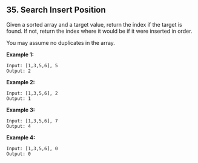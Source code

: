 ## 35. Search Insert Position
Given a sorted array and a target value, return the index if the target is found. If not, return the index where it would be if it were inserted in order.

You may assume no duplicates in the array.

**Example 1:**
```
Input: [1,3,5,6], 5
Output: 2
```

**Example 2:**
```
Input: [1,3,5,6], 2
Output: 1
```

**Example 3:**
```
Input: [1,3,5,6], 7
Output: 4
```

**Example 4:**
```
Input: [1,3,5,6], 0
Output: 0
```
